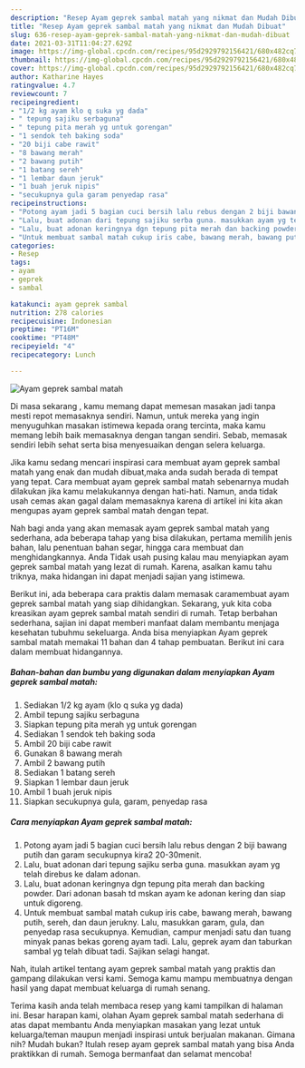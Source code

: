 ```yaml
---
description: "Resep Ayam geprek sambal matah yang nikmat dan Mudah Dibuat"
title: "Resep Ayam geprek sambal matah yang nikmat dan Mudah Dibuat"
slug: 636-resep-ayam-geprek-sambal-matah-yang-nikmat-dan-mudah-dibuat
date: 2021-03-31T11:04:27.629Z
image: https://img-global.cpcdn.com/recipes/95d2929792156421/680x482cq70/ayam-geprek-sambal-matah-foto-resep-utama.jpg
thumbnail: https://img-global.cpcdn.com/recipes/95d2929792156421/680x482cq70/ayam-geprek-sambal-matah-foto-resep-utama.jpg
cover: https://img-global.cpcdn.com/recipes/95d2929792156421/680x482cq70/ayam-geprek-sambal-matah-foto-resep-utama.jpg
author: Katharine Hayes
ratingvalue: 4.7
reviewcount: 7
recipeingredient:
- "1/2 kg ayam klo q suka yg dada"
- " tepung sajiku serbaguna"
- " tepung pita merah yg untuk gorengan"
- "1 sendok teh baking soda"
- "20 biji cabe rawit"
- "8 bawang merah"
- "2 bawang putih"
- "1 batang sereh"
- "1 lembar daun jeruk"
- "1 buah jeruk nipis"
- "secukupnya gula garam penyedap rasa"
recipeinstructions:
- "Potong ayam jadi 5 bagian cuci bersih lalu rebus dengan 2 biji bawang putih dan garam secukupnya kira2 20-30menit."
- "Lalu, buat adonan dari tepung sajiku serba guna. masukkan ayam yg telah direbus ke dalam adonan."
- "Lalu, buat adonan keringnya dgn tepung pita merah dan backing powder. Dari adonan basah td mskan ayam ke adonan kering dan siap untuk digoreng."
- "Untuk membuat sambal matah cukup iris cabe, bawang merah, bawang putih, sereh, dan daun jerukny. Lalu, masukkan garam, gula, dan penyedap rasa secukupnya. Kemudian, campur menjadi satu dan tuang minyak panas bekas goreng ayam tadi. Lalu, geprek ayam dan taburkan sambal yg telah dibuat tadi. Sajikan selagi hangat."
categories:
- Resep
tags:
- ayam
- geprek
- sambal

katakunci: ayam geprek sambal 
nutrition: 278 calories
recipecuisine: Indonesian
preptime: "PT16M"
cooktime: "PT48M"
recipeyield: "4"
recipecategory: Lunch

---
```



![Ayam geprek sambal matah](https://img-global.cpcdn.com/recipes/95d2929792156421/680x482cq70/ayam-geprek-sambal-matah-foto-resep-utama.jpg)

Di masa  sekarang , kamu memang dapat memesan masakan jadi tanpa mesti repot memasaknya sendiri. Namun, untuk mereka yang ingin menyuguhkan masakan istimewa kepada orang tercinta, maka kamu memang lebih baik memasaknya dengan tangan sendiri. Sebab, memasak sendiri lebih sehat serta bisa menyesuaikan dengan selera keluarga.

Jika kamu sedang mencari inspirasi cara membuat ayam geprek sambal matah yang enak dan mudah dibuat,maka anda sudah berada di tempat yang tepat. Cara membuat ayam geprek sambal matah  sebenarnya mudah dilakukan jika kamu melakukannya dengan hati-hati. Namun, anda tidak usah cemas akan gagal dalam memasaknya 
karena di artikel ini kita akan mengupas ayam geprek sambal matah dengan tepat.  



Nah bagi anda yang akan memasak ayam geprek sambal matah yang sederhana, ada beberapa tahap yang bisa dilakukan, pertama memilih jenis bahan, lalu penentuan bahan segar, hingga cara membuat dan menghidangkannya. Anda Tidak usah pusing kalau mau menyiapkan ayam geprek sambal matah yang lezat di rumah. Karena, asalkan kamu  tahu triknya, maka hidangan ini dapat menjadi sajian yang istimewa.

Berikut ini, ada beberapa cara praktis  dalam memasak caramembuat ayam geprek sambal matah yang siap dihidangkan. Sekarang, yuk kita coba kreasikan ayam geprek sambal matah sendiri di rumah. Tetap berbahan sederhana, sajian ini dapat memberi manfaat dalam membantu menjaga kesehatan tubuhmu sekeluarga. Anda bisa menyiapkan Ayam geprek sambal matah memakai 11 bahan dan 4 tahap pembuatan. Berikut ini cara dalam membuat hidangannya.

<!--inarticleads1-->

##### Bahan-bahan dan bumbu yang digunakan dalam menyiapkan Ayam geprek sambal matah:

1. Sediakan 1/2 kg ayam (klo q suka yg dada)
1. Ambil  tepung sajiku serbaguna
1. Siapkan  tepung pita merah yg untuk gorengan
1. Sediakan 1 sendok teh baking soda
1. Ambil 20 biji cabe rawit
1. Gunakan 8 bawang merah
1. Ambil 2 bawang putih
1. Sediakan 1 batang sereh
1. Siapkan 1 lembar daun jeruk
1. Ambil 1 buah jeruk nipis
1. Siapkan secukupnya gula, garam, penyedap rasa




<!--inarticleads2-->

##### Cara menyiapkan Ayam geprek sambal matah:

1. Potong ayam jadi 5 bagian cuci bersih lalu rebus dengan 2 biji bawang putih dan garam secukupnya kira2 20-30menit.
1. Lalu, buat adonan dari tepung sajiku serba guna. masukkan ayam yg telah direbus ke dalam adonan.
1. Lalu, buat adonan keringnya dgn tepung pita merah dan backing powder. Dari adonan basah td mskan ayam ke adonan kering dan siap untuk digoreng.
1. Untuk membuat sambal matah cukup iris cabe, bawang merah, bawang putih, sereh, dan daun jerukny. Lalu, masukkan garam, gula, dan penyedap rasa secukupnya. Kemudian, campur menjadi satu dan tuang minyak panas bekas goreng ayam tadi. Lalu, geprek ayam dan taburkan sambal yg telah dibuat tadi. Sajikan selagi hangat.




Nah, itulah artikel tentang  ayam geprek sambal matah  yang praktis dan gampang dilakukan versi kami. Semoga kamu mampu membuatnya dengan hasil yang dapat membuat keluarga di rumah senang. 

Terima kasih anda telah membaca resep yang kami tampilkan di halaman ini. Besar harapan kami, olahan  Ayam geprek sambal matah sederhana di atas dapat membantu Anda menyiapkan masakan yang lezat untuk keluarga/teman maupun menjadi inspirasi untuk berjualan makanan. Gimana nih? Mudah bukan? Itulah resep ayam geprek sambal matah yang bisa Anda praktikkan di rumah. Semoga bermanfaat dan selamat mencoba!

